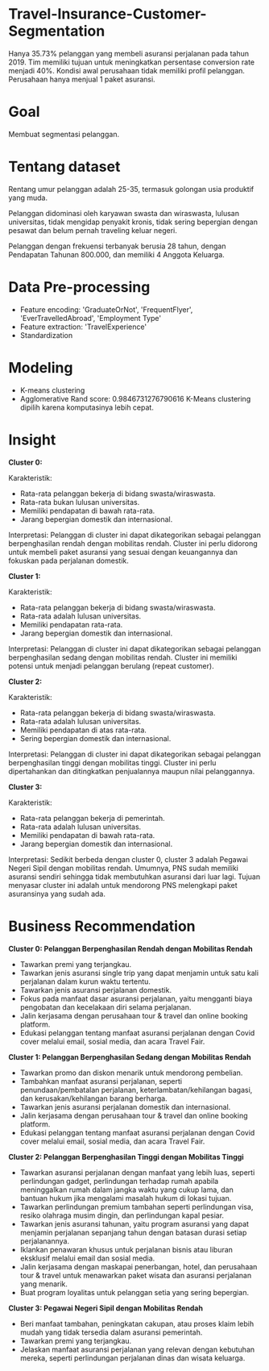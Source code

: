 # Travel-Insurance-Customer-Segmentation
Hanya 35.73% pelanggan yang membeli asuransi perjalanan pada tahun 2019. Tim memiliki tujuan untuk meningkatkan persentase conversion rate menjadi 40%.
Kondisi awal perusahaan tidak memiliki profil pelanggan. Perusahaan hanya menjual 1 paket asuransi.

# Goal
Membuat segmentasi pelanggan.

# Tentang dataset
Rentang umur pelanggan adalah 25-35, termasuk golongan usia produktif yang muda.

Pelanggan didominasi oleh karyawan swasta dan wiraswasta, lulusan universitas, tidak mengidap penyakit kronis, tidak sering bepergian dengan pesawat dan belum pernah traveling keluar negeri.

Pelanggan dengan frekuensi terbanyak berusia 28 tahun, dengan Pendapatan Tahunan 800.000, dan memiliki 4 Anggota Keluarga.

# Data Pre-processing
- Feature encoding: 'GraduateOrNot', 'FrequentFlyer', 'EverTravelledAbroad', 'Employment Type'
- Feature extraction: 'TravelExperience'
- Standardization

# Modeling
- K-means clustering
- Agglomerative
Rand score: 0.9846731276790616
K-Means clustering dipilih karena komputasinya lebih cepat.

# Insight
**Cluster 0:**

Karakteristik:

*   Rata-rata pelanggan bekerja di bidang swasta/wiraswasta.
*   Rata-rata bukan lulusan universitas.
*   Memiliki pendapatan di bawah rata-rata.
*   Jarang bepergian domestik dan internasional.

Interpretasi: Pelanggan di cluster ini dapat dikategorikan sebagai pelanggan berpenghasilan rendah dengan mobilitas rendah. Cluster ini perlu didorong untuk membeli paket asuransi yang sesuai dengan keuangannya dan fokuskan pada perjalanan domestik.

**Cluster 1:**

Karakteristik:
*   Rata-rata pelanggan bekerja di bidang swasta/wiraswasta.
*   Rata-rata adalah lulusan universitas.
*   Memiliki pendapatan rata-rata.
*   Jarang bepergian domestik dan internasional.

Interpretasi: Pelanggan di cluster ini dapat dikategorikan sebagai pelanggan berpenghasilan sedang dengan mobilitas rendah. Cluster ini memiliki potensi untuk menjadi pelanggan berulang (repeat customer).


**Cluster 2:**

Karakteristik:
*   Rata-rata pelanggan bekerja di bidang swasta/wiraswasta.
*   Rata-rata adalah lulusan universitas.
*   Memiliki pendapatan di atas rata-rata.
*   Sering bepergian domestik dan internasional.

Interpretasi: Pelanggan di cluster ini dapat dikategorikan sebagai pelanggan berpenghasilan tinggi dengan mobilitas tinggi. Cluster ini perlu dipertahankan dan ditingkatkan penjualannya maupun nilai pelanggannya.

**Cluster 3:**

Karakteristik:
*   Rata-rata pelanggan bekerja di pemerintah.
*   Rata-rata adalah lulusan universitas.
*   Memiliki pendapatan di bawah rata-rata.
*   Jarang bepergian domestik dan internasional.

Interpretasi: Sedikit berbeda dengan cluster 0, cluster 3 adalah Pegawai Negeri Sipil dengan mobilitas rendah. Umumnya, PNS sudah memiliki asuransi sendiri sehingga tidak membutuhkan asuransi dari luar lagi. Tujuan menyasar cluster ini adalah untuk mendorong PNS melengkapi paket asuransinya yang sudah ada.

# Business Recommendation
**Cluster 0: Pelanggan Berpenghasilan Rendah dengan Mobilitas Rendah**

* Tawarkan premi yang terjangkau.
* Tawarkan jenis asuransi single trip yang dapat menjamin untuk satu kali perjalanan dalam kurun waktu tertentu.
* Tawarkan jenis asuransi perjalanan domestik.
* Fokus pada manfaat dasar asuransi perjalanan, yaitu mengganti biaya pengobatan dan kecelakaan diri selama perjalanan.
* Jalin kerjasama dengan perusahaan tour & travel dan online booking platform.
* Edukasi pelanggan tentang manfaat asuransi perjalanan dengan Covid cover melalui email, sosial media, dan acara Travel Fair.

**Cluster 1: Pelanggan Berpenghasilan Sedang dengan Mobilitas Rendah**

* Tawarkan promo dan diskon menarik untuk mendorong pembelian.
* Tambahkan manfaat asuransi perjalanan, seperti penundaan/pembatalan perjalanan, keterlambatan/kehilangan bagasi, dan kerusakan/kehilangan barang berharga.
* Tawarkan jenis asuransi perjalanan domestik dan internasional.
* Jalin kerjasama dengan perusahaan tour & travel dan online booking platform.
* Edukasi pelanggan tentang manfaat asuransi perjalanan dengan Covid cover melalui email, sosial media, dan acara Travel Fair.

**Cluster 2: Pelanggan Berpenghasilan Tinggi dengan Mobilitas Tinggi**

* Tawarkan asuransi perjalanan dengan manfaat yang lebih luas, seperti perlindungan gadget, perlindungan terhadap rumah apabila meninggalkan rumah dalam jangka waktu yang cukup lama, dan bantuan hukum jika mengalami masalah hukum di lokasi tujuan.
* Tawarkan perlindungan premium tambahan seperti perlindungan visa, resiko olahraga musim dingin, dan perlindungan kapal pesiar.
* Tawarkan jenis asuransi tahunan, yaitu program asuransi yang dapat menjamin perjalanan sepanjang tahun dengan batasan durasi setiap perjalanannya.
* Iklankan penawaran khusus untuk perjalanan bisnis atau liburan eksklusif melalui email dan sosial media.
* Jalin kerjasama dengan maskapai penerbangan, hotel, dan perusahaan tour & travel untuk menawarkan paket wisata dan asuransi perjalanan yang menarik.
* Buat program loyalitas untuk pelanggan setia yang sering bepergian.

**Cluster 3: Pegawai Negeri Sipil dengan Mobilitas Rendah**

* Beri manfaat tambahan, peningkatan cakupan, atau proses klaim lebih mudah yang tidak tersedia dalam asuransi pemerintah.
* Tawarkan premi yang terjangkau.
* Jelaskan manfaat asuransi perjalanan yang relevan dengan kebutuhan mereka, seperti perlindungan perjalanan dinas dan wisata keluarga.

